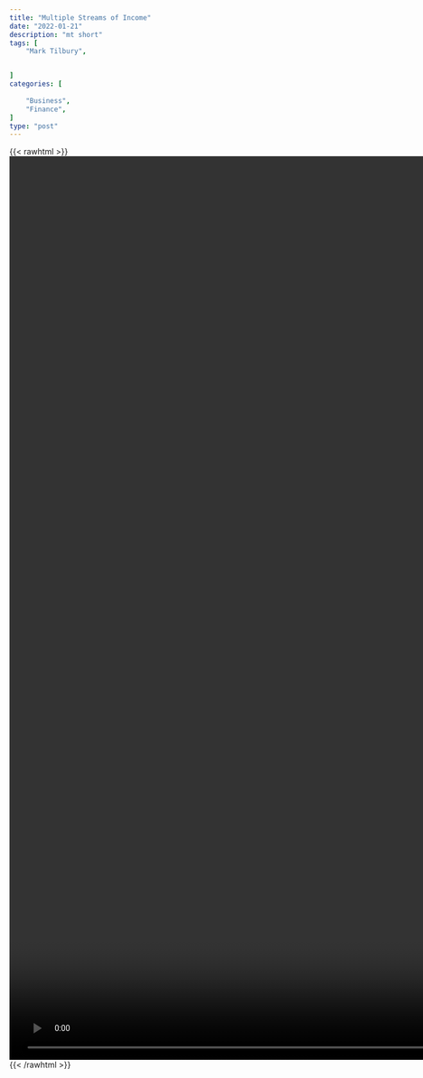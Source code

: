 ```yaml
---
title: "Multiple Streams of Income"
date: "2022-01-21"
description: "mt short"
tags: [
    "Mark Tilbury",


]
categories: [
    
    "Business",
    "Finance",
]
type: "post"
---
```

{{< rawhtml >}}
    <video style="height:40vh;width:auto" overflow="hidden" controls>
        <source src="https://clips.dev00ps.com/Mark%20Tilbury/streams_of_income.mp4" type="video/mp4"> 
    </video>
{{< /rawhtml >}}